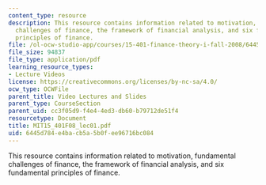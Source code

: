 ```yaml
---
content_type: resource
description: This resource contains information related to motivation, fundamental
  challenges of finance, the framework of financial analysis, and six fundamental
  principles of finance.
file: /ol-ocw-studio-app/courses/15-401-finance-theory-i-fall-2008/6445d784e4bacb5a5b0fee96716bc084_MIT15_401F08_lec01.pdf
file_size: 94837
file_type: application/pdf
learning_resource_types:
- Lecture Videos
license: https://creativecommons.org/licenses/by-nc-sa/4.0/
ocw_type: OCWFile
parent_title: Video Lectures and Slides
parent_type: CourseSection
parent_uid: cc3f05d9-f4e4-4ed3-db60-b79712de51f4
resourcetype: Document
title: MIT15_401F08_lec01.pdf
uid: 6445d784-e4ba-cb5a-5b0f-ee96716bc084
---
```

This resource contains information related to motivation, fundamental challenges of finance, the framework of financial analysis, and six fundamental principles of finance.